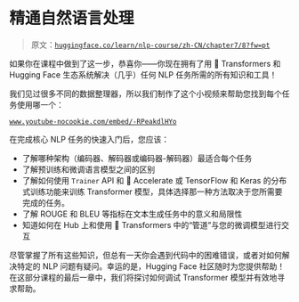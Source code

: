 # 精通自然语言处理

> 原文：[`huggingface.co/learn/nlp-course/zh-CN/chapter7/8?fw=pt`](https://huggingface.co/learn/nlp-course/zh-CN/chapter7/8?fw=pt)

            

如果你在课程中做到了这一步，恭喜你——你现在拥有了用 🤗 Transformers 和 Hugging Face 生态系统解决（几乎）任何 NLP 任务所需的所有知识和工具！

我们见过很多不同的数据整理器，所以我们制作了这个小视频来帮助您找到每个任务使用哪一个：

[`www.youtube-nocookie.com/embed/-RPeakdlHYo`](https://www.youtube-nocookie.com/embed/-RPeakdlHYo)

在完成核心 NLP 任务的快速入门后，您应该：

*   了解哪种架构（编码器、解码器或编码器-解码器）最适合每个任务
*   了解预训练和微调语言模型之间的区别
*   了解如何使用 `Trainer` API 和 🤗 Accelerate 或 TensorFlow 和 Keras 的分布式训练功能来训练 Transformer 模型，具体选择那一种方法取决于您所需要完成的任务。
*   了解 ROUGE 和 BLEU 等指标在文本生成任务中的意义和局限性
*   知道如何在 Hub 上和使用 🤗 Transformers 中的“管道”与您的微调模型进行交互

尽管掌握了所有这些知识，但总有一天你会遇到代码中的困难错误，或者对如何解决特定的 NLP 问题有疑问。幸运的是，Hugging Face 社区随时为您提供帮助！在这部分课程的最后一章中，我们将探讨如何调试 Transformer 模型并有效地寻求帮助。